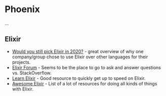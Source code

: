 # Phoenix

...

## Elixir

- [Would you still pick Elixir in 2020?](https://github.com/dwyl/learn-elixir/issues/102) - great
  overview of why one company/group chose to use Elixir over other languages for their projects.
- [Elixir Forum](https://elixirforum.com/) - Seems to be the place to go to ask and answer questions
  vs. StackOverflow.
- [Learn Elixir](https://github.com/dwyl/learn-elixir) - Good resource to quickly get up to speed on
  Elixir.
- [Awesome Elixir](https://github.com/h4cc/awesome-elixir) - List of a lot of resources for doing
  all kinds of things with Elixir. 
